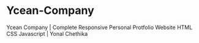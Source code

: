 # Ycean-Company
Ycean Company | Complete Responsive Personal Protfolio Website HTML CSS Javascript | Yonal Chethika
